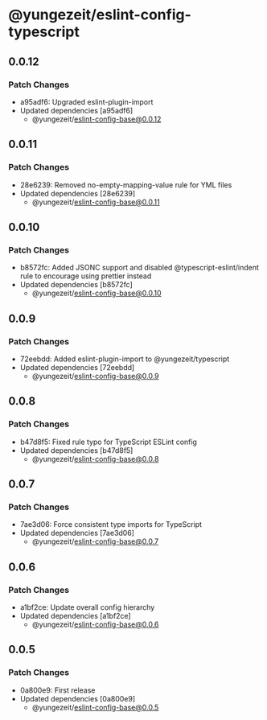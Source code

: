# @yungezeit/eslint-config-typescript

## 0.0.12

### Patch Changes

- a95adf6: Upgraded eslint-plugin-import
- Updated dependencies [a95adf6]
  - @yungezeit/eslint-config-base@0.0.12

## 0.0.11

### Patch Changes

- 28e6239: Removed no-empty-mapping-value rule for YML files
- Updated dependencies [28e6239]
  - @yungezeit/eslint-config-base@0.0.11

## 0.0.10

### Patch Changes

- b8572fc: Added JSONC support and disabled @typescript-eslint/indent rule to encourage using prettier instead
- Updated dependencies [b8572fc]
  - @yungezeit/eslint-config-base@0.0.10

## 0.0.9

### Patch Changes

- 72eebdd: Added eslint-plugin-import to @yungezeit/typescript
- Updated dependencies [72eebdd]
  - @yungezeit/eslint-config-base@0.0.9

## 0.0.8

### Patch Changes

- b47d8f5: Fixed rule typo for TypeScript ESLint config
- Updated dependencies [b47d8f5]
  - @yungezeit/eslint-config-base@0.0.8

## 0.0.7

### Patch Changes

- 7ae3d06: Force consistent type imports for TypeScript
- Updated dependencies [7ae3d06]
  - @yungezeit/eslint-config-base@0.0.7

## 0.0.6

### Patch Changes

- a1bf2ce: Update overall config hierarchy
- Updated dependencies [a1bf2ce]
  - @yungezeit/eslint-config-base@0.0.6

## 0.0.5

### Patch Changes

- 0a800e9: First release
- Updated dependencies [0a800e9]
  - @yungezeit/eslint-config-base@0.0.5
